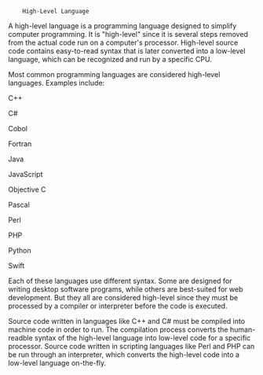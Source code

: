 		High-Level Language

A high-level language is a programming language designed to simplify computer programming. It is "high-level" since it is several steps removed from the actual code run on a computer's processor. High-level source code contains easy-to-read syntax that is later converted into a low-level language, which can be recognized and run by a specific CPU.

Most common programming languages are considered high-level languages. Examples include:

C++

C#

Cobol

Fortran

Java

JavaScript

Objective C

Pascal

Perl

PHP

Python

Swift

Each of these languages use different syntax. Some are designed for writing desktop software programs, while others are best-suited for web development. But they all are considered high-level since they must be processed by a compiler or interpreter before the code is executed.

Source code written in languages like C++ and C# must be compiled into machine code in order to run. The compilation process converts the human-readble syntax of the high-level language into low-level code for a specific processor. Source code written in scripting languages like Perl and PHP can be run through an interpreter, which converts the high-level code into a low-level language on-the-fly.


